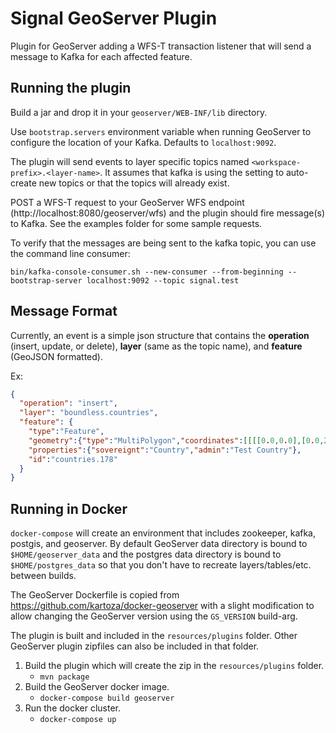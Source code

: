 # Signal GeoServer Plugin

Plugin for GeoServer adding a WFS-T transaction listener that will send a message to Kafka for each affected feature.

## Running the plugin
Build a jar and drop it in your `geoserver/WEB-INF/lib` directory.

Use `bootstrap.servers` environment variable when running GeoServer to configure the location of your Kafka. Defaults to `localhost:9092`.

The plugin will send events to layer specific topics named `<workspace-prefix>.<layer-name>`. It assumes that kafka is using the setting to auto-create new topics or that the topics will already exist.

POST a WFS-T request to your GeoServer WFS endpoint (http://localhost:8080/geoserver/wfs) and the plugin should fire message(s) to Kafka. See the examples folder for some sample requests.

To verify that the messages are being sent to the kafka topic, you can use the command line consumer:
```
bin/kafka-console-consumer.sh --new-consumer --from-beginning --bootstrap-server localhost:9092 --topic signal.test
```

## Message Format
Currently, an event is a simple json structure that contains the **operation** (insert, update, or delete), **layer** (same as the topic name), and **feature** (GeoJSON formatted).

Ex:
```json
{
  "operation": "insert",
  "layer": "boundless.countries",
  "feature": {
    "type":"Feature",
    "geometry":{"type":"MultiPolygon","coordinates":[[[[0.0,0.0],[0.0,20],[-20,20],[-20,0.0],[0.0,0.0]]]]},
    "properties":{"sovereignt":"Country","admin":"Test Country"},
    "id":"countries.178"
  }
}
```


## Running in Docker
`docker-compose` will create an environment that includes zookeeper, kafka, postgis, and geoserver. By default GeoServer data directory is bound to `$HOME/geoserver_data` and the postgres data directory is bound to `$HOME/postgres_data` so that you don't have to recreate layers/tables/etc. between builds.

The GeoServer Dockerfile is copied from https://github.com/kartoza/docker-geoserver with a slight modification to allow changing the GeoServer version using the `GS_VERSION` build-arg.

The plugin is built and included in the `resources/plugins` folder. Other GeoServer plugin zipfiles can also be included in that folder.

1. Build the plugin which will create the zip in the `resources/plugins` folder.
    - `mvn package`
2. Build the GeoServer docker image.
    - `docker-compose build geoserver`
3. Run the docker cluster.
    - `docker-compose up`
